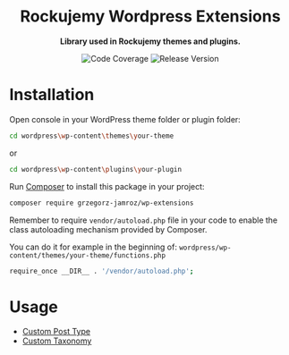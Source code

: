 <h1 align="center">Rockujemy Wordpress Extensions</h1>

<p align="center">
    <strong>Library used in Rockujemy themes and plugins.</strong>
</p>

<p align="center">
    <img src="https://img.shields.io/badge/php->=7.4-blue?colorB=%238892BF" alt="Code Coverage">  
    <img src="https://img.shields.io/badge/release-v1.0.0-blue" alt="Release Version">   
</p>

# Installation

Open console in your WordPress theme folder or plugin folder:

```bash
cd wordpress\wp-content\themes\your-theme
```

or

```bash
cd wordpress\wp-content\plugins\your-plugin
```

Run [Composer](https://getcomposer.org) to install this package in your project:

```bash
composer require grzegorz-jamroz/wp-extensions
```

Remember to require `vendor/autoload.php` file in your code to enable the class autoloading mechanism provided by Composer.

You can do it for example in the beginning of:
`wordpress/wp-content/themes/your-theme/functions.php`

```bash
require_once __DIR__ . '/vendor/autoload.php';
```

# Usage

- [Custom Post Type](src/CustomPostType/README.md)
- [Custom Taxonomy](src/CustomTaxonomy/README.md)

